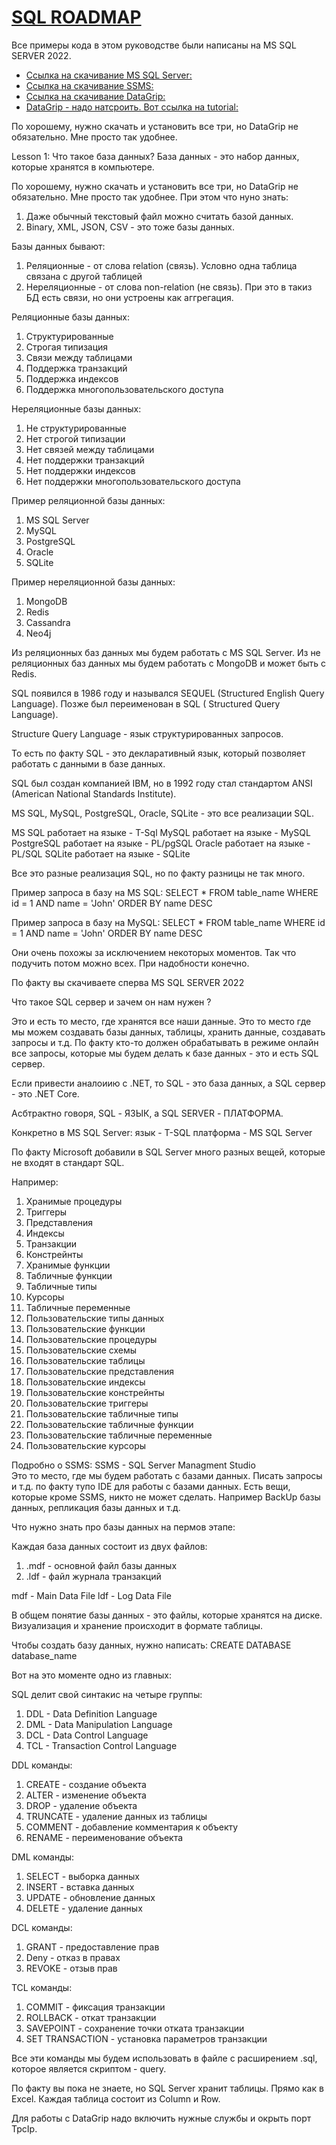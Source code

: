 # [SQL ROADMAP](https://www.databasestar.com/sql-roadmap/)

Все примеры кода в этом руководстве были написаны на MS SQL SERVER 2022. 
</h1>
        <ul>
        <li>
            <a target="_blank" href="https://www.microsoft.com/en-us/sql-server/sql-server-downloads">Ссылка на скачивание MS SQL Server:</a>
        </li>
        <li>
            <a target="_blank" href="https://docs.microsoft.com/en-us/sql/ssms/download-sql-server-management-studio-ssms?view=sql-server-ver15">Ссылка на скачивание SSMS:</a>
        </li>
        <li>
            <a target="_blank" href="https://www.jetbrains.com/datagrip/download/#section=windows">Ссылка на скачивание DataGrip:</a>
        </li>
        <li>
            <a target="_blank" href="https://www.jetbrains.com/help/datagrip/quick-start-guide.html">DataGrip - надо натсроить. Вот ссылка на tutorial:</a>    
        </li>
    </ul>
    <p>
    По хорошему, нужно скачать и установить все три, но DataGrip не обязательно. Мне просто так удобнее.
    </p>

<p>
Lesson 1:
Что такое база данных?
База данных - это набор данных, которые хранятся в компьютере.
</p>

<p>
По хорошему, нужно скачать и установить все три, но DataGrip не обязательно. Мне просто так удобнее.
При этом что нуно знать:
</p>
<ol>
    <li>
    Даже обычный текстовый файл можно считать базой данных.
    </li>
    <li>
    Binary, XML, JSON, CSV - это тоже базы данных.
    </li>
</ol>
</div>
</foreignObject>
</svg>
Базы данных бывают:

1. Реляционные - от слова relation (связь). Условно одна таблица связана с другой таблицей
2. Нереляционные - от слова non-relation (не связь). При это в такиз БД есть связи, но они устроены как аггрегация.

Реляционные базы данных:

1. Структурированные
2. Строгая типизация
3. Связи между таблицами
4. Поддержка транзакций
5. Поддержка индексов
6. Поддержка многопользовательского доступа

Нереляционные базы данных:

1. Не структурированные
2. Нет строгой типизации
3. Нет связей между таблицами
4. Нет поддержки транзакций
5. Нет поддержки индексов
6. Нет поддержки многопользовательского доступа

Пример реляционной базы данных:

1. MS SQL Server
2. MySQL
3. PostgreSQL
4. Oracle
5. SQLite

Пример нереляционной базы данных:

1. MongoDB
2. Redis
3. Cassandra
4. Neo4j

Из реляционных баз данных мы будем работать с MS SQL Server.
Из не реляционных баз данных мы будем работать с MongoDB и может быть с Redis.

SQL появился в 1986 году и назывался SEQUEL (Structured English Query Language). Позже был переименован в SQL (
Structured Query Language).

Structure Query Language - язык структурированных запросов.

То есть по факту SQL - это декларативный язык, который позволяет работать с данными в базе данных.

SQL был создан компанией IBM, но в 1992 году стал стандартом ANSI (American National Standards Institute).

MS SQL, MySQL, PostgreSQL, Oracle, SQLite - это все реализации SQL.

MS SQL работает на языке - T-Sql
MySQL работает на языке - MySQL
PostgreSQL работает на языке - PL/pgSQL
Oracle работает на языке - PL/SQL
SQLite работает на языке - SQLite

Все это разные реализация SQL, но по факту разницы не так много.

Пример запроса в базу на
MS SQL:
SELECT * FROM table_name
WHERE id = 1 AND name = 'John'
ORDER BY name DESC

Пример запроса в базу на
MySQL:
SELECT * FROM table_name
WHERE id = 1 AND name = 'John'
ORDER BY name DESC

Они очень похожы за исключением некоторых моментов.
Так что подучить потом можно всех. При надобности конечно.

По факту вы скачиваете сперва MS SQL SERVER 2022

Что такое SQL сервер и зачем он нам нужен ?

Это и есть то место, где хранятся все наши данные.
Это то место где мы можем создавать базы данных, таблицы, хранить данные, создавать запросы и т.д.
По факту кто-то должен обрабатывать в режиме онлайн все запросы, которые мы будем делать к базе данных - это и есть SQL
сервер.

Если привести аналоиию с .NET, то SQL - это база данных, а SQL сервер - это .NET Core.

Асбтрактно говоря, SQL - ЯЗЫК, а SQL SERVER - ПЛАТФОРМА.

Конкретно в MS SQL Server:
язык - T-SQL
платформа - MS SQL Server

По факту Microsoft добавили в SQL Server много разных вещей, которые не входят в стандарт SQL.

Например:

1. Хранимые процедуры
2. Триггеры
3. Представления
4. Индексы
5. Транзакции
6. Констрейнты
7. Хранимые функции
8. Табличные функции
9. Табличные типы
10. Курсоры
11. Табличные переменные
12. Пользовательские типы данных
13. Пользовательские функции
14. Пользовательские процедуры
15. Пользовательские схемы
16. Пользовательские таблицы
17. Пользовательские представления
18. Пользовательские индексы
19. Пользовательские констрейнты
20. Пользовательские триггеры
21. Пользовательские табличные типы
22. Пользовательские табличные функции
23. Пользовательские табличные переменные
24. Пользовательские курсоры

Подробно о SSMS:
SSMS - SQL Server Managment Studio  
Это то место, где мы будем работать с базами данных.
Писать запросы и т.д.
по факту тупо IDE для работы с базами данных.
Есть вещи, которые кроме SSMS, никто не может сделать.
Например BackUp базы данных, репликация базы данных и т.д.

Что нужно знать про базы данных на пермов этапе:

Каждая база данных состоит из двух файлов:

1. .mdf - основной файл базы данных
2. .ldf - файл журнала транзакций

mdf - Main Data File
ldf - Log Data File

В общем понятие базы данных - это файлы, которые хранятся на диске.
Визуализация и хранение происходит в формате таблицы.

Чтобы создать базу данных, нужно написать:
CREATE DATABASE database_name

Вот на это моменте одно из главных:

SQL делит свой синтакис на четыре группы:

1. DDL - Data Definition Language
2. DML - Data Manipulation Language
3. DCL - Data Control Language
4. TCL - Transaction Control Language

DDL команды:

1. CREATE - создание объекта
2. ALTER - изменение объекта
3. DROP - удаление объекта
4. TRUNCATE - удаление данных из таблицы
5. COMMENT - добавление комментария к объекту
6. RENAME - переименование объекта

DML команды:

1. SELECT - выборка данных
2. INSERT - вставка данных
3. UPDATE - обновление данных
4. DELETE - удаление данных

DCL команды:

1. GRANT - предоставление прав
2. Deny - отказ в правах
3. REVOKE - отзыв прав

TCL команды:

1. COMMIT - фиксация транзакции
2. ROLLBACK - откат транзакции
3. SAVEPOINT - сохранение точки отката транзакции
4. SET TRANSACTION - установка параметров транзакции

Все эти команды мы будем использовать в файле с расширением .sql, которое является скриптом - query.

По факту вы пока не знаете, но SQL Server хранит таблицы. Прямо как в Excel.
Каждая таблица состоит из Column и Row.

Для работы с DataGrip надо включить нужные службы и окрыть порт TpcIp.


